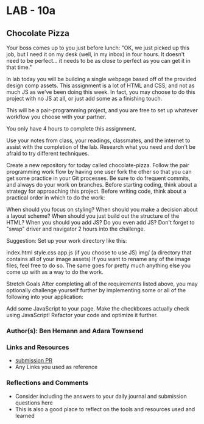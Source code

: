 # LAB - 10a

## Chocolate Pizza

Your boss comes up to you just before lunch: "OK, we just picked up this job, but I need it on my desk (well, in my inbox) in four hours. It doesn't need to be perfect... it needs to be as close to perfect as you can get it in that time."

In lab today you will be building a single webpage based off of the provided design comp assets. This assignment is a lot of HTML and CSS, and not as much JS as we've been doing this week. In fact, you may choose to do this project with no JS at all, or just add some as a finishing touch.

This will be a pair-programming project, and you are free to set up whatever workflow you choose with your partner.

You only have 4 hours to complete this assignment.

Use your notes from class, your readings, classmates, and the internet to assist with the completion of the lab. Research what you need and don't be afraid to try different techniques.

Create a new repository for today called chocolate-pizza. Follow the pair programming work flow by having one user fork the other so that you can get some practice in your Git processes. Be sure to do frequent commits, and always do your work on branches. Before starting coding, think about a strategy for approaching this project. Before writing code, think about a practical order in which to do the work:

When should you focus on styling?
When should you make a decision about a layout scheme?
When should you just build out the structure of the HTML?
When you should you add JS? Do you even add JS?
Don't forget to "swap" driver and navigator 2 hours into the challenge.

Suggestion: Set up your work directory like this:

index.html
style.css
app.js (if you choose to use JS)
img/ (a directory that contains all of your image assets)
If you want to rename any of the image files, feel free to do so. The same goes for pretty much anything else you come up with as a way to do the work.

Stretch Goals
After completing all of the requirements listed above, you may optionally challenge yourself further by implementing some or all of the following into your application:

Add some JavaScript to your page.
Make the checkboxes actually check using JavaScript!
Refactor your code and optimize it further.

### Author(s): Ben Hemann and Adara Townsend

### Links and Resources
* [submission PR](http://xyz.com)
* Any Links you used as reference

### Reflections and Comments
* Consider including the answers to your daily journal and submission questions here
* This is also a good place to reflect on the tools and resources used and learned
